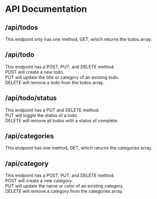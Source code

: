 # API Documentation

## /api/todos

This endpoint only has one method, GET, which returns the todos array.

## /api/todo

This endpoint has a POST, PUT, and DELETE method.  
POST will create a new todo.  
PUT will update the title or category of an existing todo.  
DELETE will remove a todo from the todos array.

## /api/todo/status

This endpoint has a PUT and DELETE method.  
PUT will toggle the status of a todo.  
DELETE will remove all todos with a status of complete.

## /api/categories

This endpoint has one method, GET, which returns the categories array.

## /api/category

This endpoint has a POST, PUT, and DELETE method.  
POST will create a new category.  
PUT will update the name or color of an existing category.  
DELETE will remove a category from the categories array.
